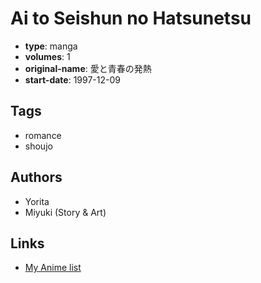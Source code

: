# Ai to Seishun no Hatsunetsu

-   **type**: manga
-   **volumes**: 1
-   **original-name**: 愛と青春の発熱
-   **start-date**: 1997-12-09

## Tags

-   romance
-   shoujo

## Authors

-   Yorita
-   Miyuki (Story & Art)

## Links

-   [My Anime list](https://myanimelist.net/manga/92814/Ai_to_Seishun_no_Hatsunetsu)

